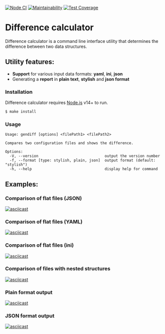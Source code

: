 [![Node CI](https://github.com/Bonamente/frontend-project-lvl2/workflows/Node%20CI/badge.svg)](https://github.com/Bonamente/frontend-project-lvl2/actions)
[![Maintainability](https://api.codeclimate.com/v1/badges/3cca3cd1da940cadbb74/maintainability)](https://codeclimate.com/github/Bonamente/frontend-project-lvl2/maintainability)
[![Test Coverage](https://api.codeclimate.com/v1/badges/3cca3cd1da940cadbb74/test_coverage)](https://codeclimate.com/github/Bonamente/frontend-project-lvl2/test_coverage)


# Difference calculator 

Difference calculator is a command line interface utility that determines the difference between two data structures.

## Utility features:

* **Support** for various input data formats: **yaml**, **ini**, **json**
* Generating a **report** in **plain text**, **stylish** and **json format**

### Installation

Difference calculator requires [Node.js](https://nodejs.org/) v14+ to run.

```sh
$ make install
```

### Usage

```
Usage: gendiff [options] <filePath1> <filePath2>

Compares two configuration files and shows the difference.

Options:
  -V, --version                              output the version number
  -f, --format [type: stylish, plain, json]  output format (default: "stylish")
  -h, --help                                 display help for command

 ```
 
## Examples:

### Comparison of flat files (JSON)
[![asciicast](https://asciinema.org/a/359161.svg)](https://asciinema.org/a/359161)
### Comparison of flat files (YAML)
[![asciicast](https://asciinema.org/a/359595.svg)](https://asciinema.org/a/359595)
### Comparison of flat files (ini)
[![asciicast](https://asciinema.org/a/359759.svg)](https://asciinema.org/a/359759)
### Comparison of files with nested structures
[![asciicast](https://asciinema.org/a/360621.svg)](https://asciinema.org/a/360621)
### Plain format output
[![asciicast](https://asciinema.org/a/360840.svg)](https://asciinema.org/a/360840)
### JSON format output
[![asciicast](https://asciinema.org/a/361498.svg)](https://asciinema.org/a/361498)
